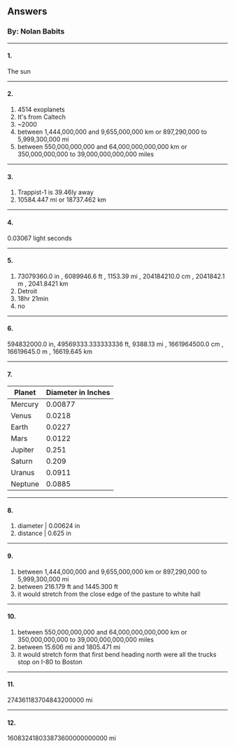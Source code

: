 


## Answers 
### By: Nolan Babits

---
#### 1. 
The sun

---
#### 2. 
1. 4514 exoplanets
2.  It's from Caltech
3.  ~2000
4. between 1,444,000,000 and 9,655,000,000 km or 897,290,000 to 5,999,300,000 mi
5. between 550,000,000,000 and 64,000,000,000,000 km or 350,000,000,000 to 39,000,000,000,000 miles

---
#### 3. 
1. Trappist-1 is 39.46ly away
2. 10584.447 mi or 18737.462 km

---
#### 4. 
0.03067 light seconds

---
#### 5. 
1. 73079360.0 in , 6089946.6 ft , 1153.39 mi , 204184210.0 cm , 2041842.1 m , 2041.8421 km
2. Detroit 
3. 18hr 21min
4. no

---
#### 6.
594832000.0 in, 49569333.333333336 ft, 9388.13 mi , 1661964500.0 cm ,  16619645.0 m , 16619.645 km

---
#### 7. 
|Planet | Diameter in Inches|
|---------|---------------|
| Mercury   	| 0.00877|
| Venus   		| 0.0218|
| Earth   		| 0.0227|
| Mars  		| 0.0122|
| Jupiter  		| 0.251|
| Saturn  		| 0.209|
| Uranus  		| 0.0911|
| Neptune  		| 0.0885|

---
#### 8. 
1. diameter | 0.00624 in 
2. distance | 0.625 in

---
#### 9. 
1. between 1,444,000,000 and 9,655,000,000 km or 897,290,000 to 5,999,300,000 mi
2. between  216.179 ft  and 1445.300 ft
3. it would stretch from the close edge of the pasture to white hall 

---
#### 10.
1. between 550,000,000,000 and 64,000,000,000,000 km or 350,000,000,000 to 39,000,000,000,000 miles
2. between 15.606 mi and 1805.471 mi
3. it would stretch form that first bend heading north were all the trucks stop on I-80 to Boston
---
#### 11.
 274361183704843200000 mi
 
---
 #### 12. 
 160832418033873600000000000 mi
